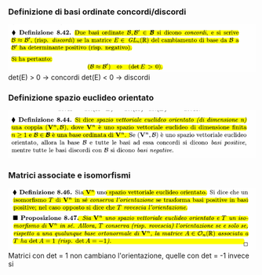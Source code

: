 ### Definizione di basi ordinate concordi/discordi
![placeholder](./imgs/Pasted_image_20231116123146.png)
det(E) > 0 -> concordi
det(E) < 0 -> discordi

### Definizione spazio euclideo orientato
![placeholder](./imgs/Pasted_image_20231116123305.png)

### Matrici associate e isomorfismi
![placeholder](./imgs/Pasted_image_20231116123351.png)
Matrici con det = 1 non cambiano l'orientazione, quelle con det = -1 invece si